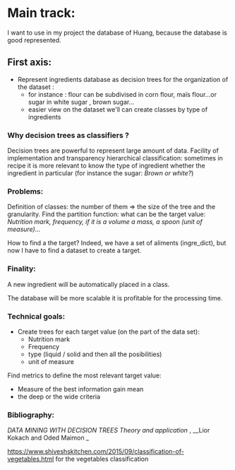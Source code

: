 # Main track:

I want to use in my project the database of Huang, because the database is good represented.

  ## First axis:
- Represent ingredients database as decision trees for the organization of the dataset :
  - for instance : flour can be subdivised in corn flour, maïs flour...or sugar in white sugar , brown sugar...
  - easier view on the dataset
we'll can create classes by type of ingredients

### Why decision trees as classifiers ?

Decision trees are powerful to represent large amount of data.
Facility of implementation and transparency
hierarchical classification: sometimes in recipe it is more relevant to know the type of ingredient whether the ingredient in particular (for instance the sugar: _Brown or white?_)

### Problems:

Definition of classes: the number of them => the size of the tree and the granularity.
Find the partition function: what can be the target value: _Nutrition mark, frequency, if it is a volume a mass, a spoon (unit of measure)..._

How to find a the target? Indeed, we have a set of aliments (ingre_dict), but now I have to find a dataset to create a target.




### Finality:

A new ingredient will be automatically placed in a class.

The database will be more scalable it is profitable for the processing time.

### Technical goals:

- Create trees for each target value (on the part of the data set):
  - Nutrition mark
  - Frequency
  - type (liquid / solid and then all the posibilities)
  - unit of measure


Find metrics to define the most relevant target value:
  - Measure of the best information gain mean
  - the deep or the wide criteria  



### Bibliography:

 _DATA MINING WITH DECISION TREES Theory and application_ , __Lior Kokach and Oded Maimon _

 https://www.shiveshskitchen.com/2015/09/classification-of-vegetables.html for the vegetables classification
